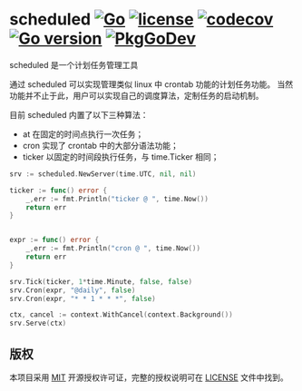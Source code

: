 scheduled
[![Go](https://github.com/issue9/scheduled/actions/workflows/go.yml/badge.svg)](https://github.com/issue9/scheduled/actions/workflows/go.yml)
[![license](https://img.shields.io/badge/license-MIT-brightgreen.svg?style=flat)](https://opensource.org/licenses/MIT)
[![codecov](https://codecov.io/gh/issue9/scheduled/branch/master/graph/badge.svg)](https://codecov.io/gh/issue9/scheduled)
[![Go version](https://img.shields.io/badge/Go-1.13-brightgreen.svg?style=flat)](https://golang.org)
[![PkgGoDev](https://pkg.go.dev/badge/github.com/issue9/scheduled)](https://pkg.go.dev/github.com/issue9/scheduled)
======

scheduled 是一个计划任务管理工具

通过 scheduled 可以实现管理类似 linux 中 crontab 功能的计划任务功能。
当然功能并不止于此，用户可以实现自己的调度算法，定制任务的启动机制。

目前 scheduled 内置了以下三种算法：

- at 在固定的时间点执行一次任务；
- cron 实现了 crontab 中的大部分语法功能；
- ticker 以固定的时间段执行任务，与 time.Ticker 相同；

```go
srv := scheduled.NewServer(time.UTC, nil, nil)

ticker := func() error {
    _,err := fmt.Println("ticker @ ", time.Now())
    return err
}


expr := func() error {
    _,err := fmt.Println("cron @ ", time.Now())
    return err
}

srv.Tick(ticker, 1*time.Minute, false, false)
srv.Cron(expr, "@daily", false)
srv.Cron(expr, "* * 1 * * *", false)

ctx, cancel := context.WithCancel(context.Background())
srv.Serve(ctx)
```

版权
---

本项目采用 [MIT](https://opensource.org/licenses/MIT) 开源授权许可证，完整的授权说明可在 [LICENSE](LICENSE) 文件中找到。
